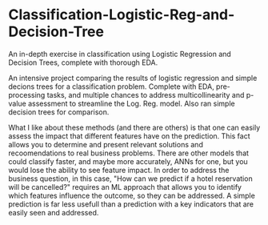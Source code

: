 # Classification-Logistic-Reg-and-Decision-Tree
An in-depth exercise in classification using Logistic Regression and Decision Trees, complete with thorough EDA.

An intensive project comparing the results of logistic regression and simple decions trees for a classification problem.  Complete with EDA, pre-processing tasks, and multiple chances to address multicollinearity and p-value assessment to streamline the Log. Reg. model. 
Also ran simple decision trees for comparison.

What I like about these methods (and there are others) is that one can easily assess the impact that different features have on the prediction.  This fact allows you to determine and present relevant solutions and recoomendations to real business problems.  There are other models that could classify faster, and maybe more accurately, ANNs for one, but you would lose the ability to see feature impact.  In order to address the business question, in this case, "How can we predict if a hotel reservation will be cancelled?" requires an ML approach that allows you to identify which features influence the outcome, so they can be addressed.  A simple prediction is far less usefull than a prediction with a key indicators that are easily seen and addressed. 
